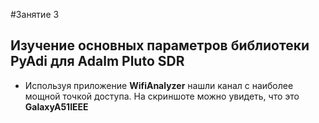 #Занятие 3
## Изучение основных параметров библиотеки PyAdi для Adalm Pluto SDR


- Используя приложение  **WifiAnalyzer** нашли канал c наиболее мощной точкой доступа. На скриншоте можно увидеть, что это **GalaxyA51IEEE**

